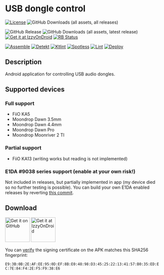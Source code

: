 # USB dongle control
[![License](https://img.shields.io/github/license/Tommy-Geenexus/usb-dongle-control)](https://mit-license.org/)
![GitHub Downloads (all assets, all releases)](https://img.shields.io/github/downloads/Tommy-Geenexus/usb-dongle-control/total)<p>
![GitHub Release](https://img.shields.io/github/v/release/Tommy-Geenexus/usb-dongle-control)
![GitHub Downloads (all assets, latest release)](https://img.shields.io/github/downloads/Tommy-Geenexus/usb-dongle-control/latest/total)
[![Get it at IzzyOnDroid](https://img.shields.io/endpoint?url=https://apt.izzysoft.de/fdroid/api/v1/shield/io.github.tommygeenexus.usbdonglecontrol)](https://apt.izzysoft.de/packages/io.github.tommygeenexus.usbdonglecontrol)
[![RB Status](https://shields.rbtlog.dev/simple/io.github.tommygeenexus.usbdonglecontrol)](https://shields.rbtlog.dev/io.github.tommygeenexus.usbdonglecontrol)<p>
[![Assemble](https://github.com/Tommy-Geenexus/usb-dongle-control/actions/workflows/assemble.yml/badge.svg)](https://github.com/Tommy-Geenexus/usb-dongle-control/actions/workflows/assemble.yml)
[![Detekt](https://github.com/Tommy-Geenexus/usb-dongle-control/actions/workflows/detekt.yml/badge.svg)](https://github.com/Tommy-Geenexus/usb-dongle-control/actions/workflows/detekt.yml)
[![Ktlint](https://github.com/Tommy-Geenexus/usb-dongle-control/actions/workflows/ktlint.yml/badge.svg)](https://github.com/Tommy-Geenexus/usb-dongle-control/actions/workflows/ktlint.yml)
[![Spotless](https://github.com/Tommy-Geenexus/usb-dongle-control/actions/workflows/spotless.yml/badge.svg)](https://github.com/Tommy-Geenexus/usb-dongle-control/actions/workflows/spotless.yml)
[![Lint](https://github.com/Tommy-Geenexus/usb-dongle-control/actions/workflows/lint.yml/badge.svg)](https://github.com/Tommy-Geenexus/usb-dongle-control/actions/workflows/lint.yml)
[![Deploy](https://github.com/Tommy-Geenexus/usb-dongle-control/actions/workflows/deploy.yml/badge.svg)](https://github.com/Tommy-Geenexus/usb-dongle-control/actions/workflows/deploy.yml)

## Description
Android application for controlling USB audio dongles.

## Supported devices
### Full support
- FiiO KA5
- Moondrop Dawn 3.5mm
- Moondrop Dawn 4.4mm
- Moondrop Dawn Pro
- Moondrop Moonriver 2 TI

### Partial support
- FiiO KA13 (writing works but reading is not implemented)

### E1DA #9038 series support (enable at your own risk!)
Not included in releases, but partially implemented in app (my device died so no further testing is possible).
You can build your own E1DA enabled releases by reverting [this commit](https://github.com/Tommy-Geenexus/usb-dongle-control/commit/a96a246af82ab05494a40ecbf03a141564bffc9e).

## Download
<a href='https://github.com/Tommy-Geenexus/usb-dongle-control/releases/latest'><img alt='Get it on GitHub' height='80' src='https://s1.ax1x.com/2023/01/12/pSu1a36.png'/></a>
<a href='https://apt.izzysoft.de/packages/io.github.tommygeenexus.usbdonglecontrol'><img alt='Get it at IzzyOnDroid' height='80' src='https://gitlab.com/IzzyOnDroid/repo/-/raw/master/assets/IzzyOnDroid.png'/></a>
  
You can [verify](https://developer.android.com/tools/apksigner#usage-verify) the signing certificate on the APK matches this SHA256 fingerprint:

```E9:3B:0B:2E:AF:EE:95:0D:EF:8B:E0:48:98:D3:45:25:22:13:41:57:B0:35:ED:EC:7E:84:F4:2E:F5:F9:38:E6```
